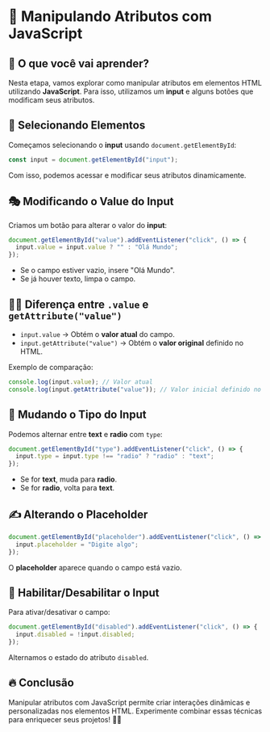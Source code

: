 # 🎯 Manipulando Atributos com JavaScript

## 🚀 O que você vai aprender?
Nesta etapa, vamos explorar como manipular atributos em elementos HTML utilizando **JavaScript**. Para isso, utilizamos um **input** e alguns botões que modificam seus atributos.

## 🔹 Selecionando Elementos
Começamos selecionando o **input** usando `document.getElementById`:
```js
const input = document.getElementById("input");
```
Com isso, podemos acessar e modificar seus atributos dinamicamente.

## 🎭 Modificando o Value do Input
Criamos um botão para alterar o valor do **input**:
```js
document.getElementById("value").addEventListener("click", () => {
  input.value = input.value ? "" : "Olá Mundo";
});
```
- Se o campo estiver vazio, insere "Olá Mundo".
- Se já houver texto, limpa o campo.

## 🕵️‍♂️ Diferença entre `.value` e `getAttribute("value")`
- `input.value` → Obtém o **valor atual** do campo.
- `input.getAttribute("value")` → Obtém o **valor original** definido no HTML.

Exemplo de comparação:
```js
console.log(input.value); // Valor atual
console.log(input.getAttribute("value")); // Valor inicial definido no HTML
```

## 🔄 Mudando o Tipo do Input
Podemos alternar entre **text** e **radio** com `type`:
```js
document.getElementById("type").addEventListener("click", () => {
  input.type = input.type !== "radio" ? "radio" : "text";
});
```
- Se for **text**, muda para **radio**.
- Se for **radio**, volta para **text**.

## ✍️ Alterando o Placeholder
```js
document.getElementById("placeholder").addEventListener("click", () => {
  input.placeholder = "Digite algo";
});
```
O **placeholder** aparece quando o campo está vazio.

## 🚫 Habilitar/Desabilitar o Input
Para ativar/desativar o campo:
```js
document.getElementById("disabled").addEventListener("click", () => {
  input.disabled = !input.disabled;
});
```
Alternamos o estado do atributo `disabled`.

## 🔥 Conclusão
Manipular atributos com JavaScript permite criar interações dinâmicas e personalizadas nos elementos HTML. Experimente combinar essas técnicas para enriquecer seus projetos! 🎨✨
